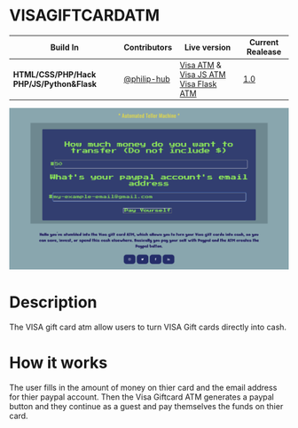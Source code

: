 # VISAGIFTCARDATM
Build In | Contributors | Live version | Current Realease
--- | --- | --- | ---
**HTML/CSS/PHP/Hack PHP/JS/Python&Flask** | [@philip-hub](https://github.com/philip-hub) | [Visa ATM](https://VISAGIFTCARD.philippounds.repl.co) & [Visa JS ATM](https://jsatm.philippounds.repl.co) [Visa Flask ATM](https://unsungrecentcygwin.philippounds.repl.co)| [1.0](https://github.com/philip-hub/VISAGIFTCARDATM/releases/tag/1.0)

![A picture of the live demo](https://github.com/philip-hub/VISAGIFTCARDATM/blob/main/images/Screen%20Shot%202021-01-22%20at%209.58.41%20AM.png)

# Description
The VISA gift card atm allow users to turn VISA Gift cards directly into cash.

# How it works
The user fills in the amount of money on thier card and the email address for thier paypal account. Then the Visa Giftcard ATM generates a paypal button and they continue as a guest and pay themselves the funds on thier card.
